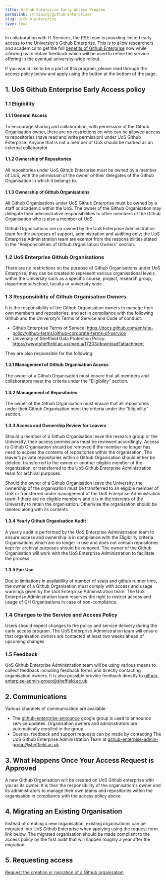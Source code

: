 ```yaml
---
title: Github Enterprise Early Access Program
permalink: /training/github-enterprise/
slug: github-enterprise
type: text
---
```


In collaboration with IT Services, the RSE team is providing limited early access to the University's Github Enterprise. This is to allow researchers and academics to get the full [benefits of Github Enterprise](https://docs.github.com/en/get-started/learning-about-github/githubs-plans) now while allowing us to obtain feedback which will be used to refine the service offering in the eventual university-wide rollout.

If you would like to be a part of this program, please read through the access policy below and apply using the button at the bottom of the page. 

## 1. UoS Github Enterprise Early Access policy

### 1.1 Eligibility

#### 1.1.1 General Access
To encourage sharing and collaboration, with permission of the Github Organisation owner, there are no restrictions on who can be allowed access to repositories (have read and write permission) under UoS Github Enterprise. Anyone that is not a member of UoS should be marked as an external collaborator.

#### 1.1.2 Ownership of Repositories
All repositories under UoS Github Enterprise must be owned by a member of UoS, with the permission of the owner or their delegates of the Github Organisation in which it belongs to.

#### 1.1.3 Ownership of Github Organisations
All Github Organisations under UoS Github Enterprise must be owned by a staff or academic within the UoS. The owner of the Github Organisation may delegate their administrative responsibilities to other members of the Github Organisation who is also a member of UoS.

Github Organisations are co-owned by the UoS Enterprise Administration team for the purposes of support, administration and auditing only; the UoS Enterprise Administration team are exempt from the responsibilities stated in the “Responsibilities of Github Organisation Owners” section.

### 1.2 UoS Enterprise Github Organisations
There are no restrictions on the purpose of Github Organisations under UoS Enterprise; they can be created to represent various organisational levels within the University such as a specific course, project, research group, departmental/school, faculty or university wide. 


### 1.3 Responsibility of Github Organisation Owners
It is the responsibility of the Github Organisation owners to manage their own members and repositories, and act in compliance with the following Github and the University’s Terms of Service and Code of conduct:

- Github Enterprise Terms of Service: https://docs.github.com/en/site-policy/github-terms/github-corporate-terms-of-service
- University of Sheffield Data Protection Policy: https://www.sheffield.ac.uk/media/17203/download?attachment

They are also responsible for the following:

#### 1.3.1 Management of Github Organisation Access
The owner of a Github Organisation must ensure that all members and collaborators meet the criteria under the “Eligibility” section.

#### 1.3.2 Management of Repositories
The owner of the Github Organisation must ensure that all repositories under their Github Organisation meet the criteria under the “Eligibility” section.

#### 1.3.3 Access and Ownership Review for Leavers
Should a member of a Github Organisation leave the research group or the University, their access permissions must be reviewed accordingly. Access to Github Organisation should be removed if the member no longer has need to access the contents of repositories within the organisation. The leaver’s private repositories within a Github Organisation should either be deleted, transferred to the owner or another eligible member of the organisation, or transferred to the UoS Github Enterprise Administration team for archival purposes.

Should the owner of a Github Organisation leave the University, the ownership of the organisation must be transferred to an eligible member of UoS or transferred under management of the UoS Enterprise Administration team if there are no eligible members and it is in the interests of the University to retain the organisation. Otherwise the organisation should be deleted along with its contents.

#### 1.3.4 Yearly Github Organisation Audit
A yearly audit is performed by the UoS Enterprise Administration team to ensure access and ownership is in compliance with the Eligibility criteria. Organisations which are no longer in use and does not contain repositories kept for archival purposes should be removed. The owner of the Github Organisation will work with the UoS Enterprise Administration to facilitate the process.

#### 1.3.5 Fair Use
Due to limitations in availability of number of seats and github runner time, the owner of a Github Organisation must comply with access and usage warnings given by the UoS Enterprise Administration team. The UoS Enterprise Administration team reserves the right to restrict access and usage of GH Organisations in case of non-compliance.

### 1.4 Changes to the Service and Access Policy
Users should expect changes to the policy and service delivery during the early access program. The UoS Enterprise Administration team will ensure that organisation owners are contacted at least two weeks ahead of upcoming changes.

### 1.5 Feedback
UoS Github Enterprise Administration team will be using various means to collect feedback including feedback forms and directly contacting organisation owners. It is also possible provide feedback directly to [github-enterpise-admin-group@sheffield.ac.uk](mailto:github-enterpise-admin-group@sheffield.ac.uk). 

## 2. Communications
Various channels of communication are available:

- The [github-enterprise-announce](https://groups.google.com/a/sheffield.ac.uk/g/github-enterprise-announce-group) google group is used to announce service updates. Organisation owners and administrators are automatically enrolled in the group.  
- Queries, feedback and support requests can be made by contacting The UoS Github Enterprise Administration Team at [github-enterpise-admin-group@sheffield.ac.uk](mailto:github-enterpise-admin-group@sheffield.ac.uk).

## 3. What Happens Once Your Access Request is Approved
A new Github Organisation will be created on UoS Github enterprise with you as its owner. It is then the responsibility of the organisation's owner and its administrators to manage their own teams and repositories within the organisation in compliance with the access policy above.

## 4. Migrating an Existing Organisation
Instead of creating a new organisation, existing organisations can be migrated into UoS Github Enterprise when applying using the request form link below. The migrated organisation should be made compliant to the access policy by the first audit that will happen roughly a year after the migration.

## 5. Requesting access

<a href="https://forms.gle/BS7uSbVpd7mCFAh69" class="btn btn-primary">Request the creation or migration of a Github organisation</a>
